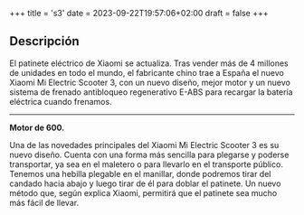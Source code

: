 +++
title = 's3'
date = 2023-09-22T19:57:06+02:00
draft = false
+++

## Descripción

El patinete eléctrico de Xiaomi se actualiza. Tras vender más de 4 millones de unidades en todo el mundo, el fabricante chino trae a España el nuevo Xiaomi Mi Electric Scooter 3, con un nuevo diseño, mejor motor y un nuevo sistema de frenado antibloqueo regenerativo E-ABS para recargar la batería eléctrica cuando frenamos.

---

**Motor de 600.**

Una de las novedades principales del Xiaomi Mi Electric Scooter 3 es su nuevo diseño. Cuenta con una forma más sencilla para plegarse y poderse transportar, ya sea en el maletero o para llevarlo en el transporte público. Tenemos una hebilla plegable en el manillar, donde podremos tirar del candado hacia abajo y luego tirar de él para doblar el patinete. Un nuevo método que, según explica Xiaomi, permitirá que el patinete sea mucho más fácil de llevar.